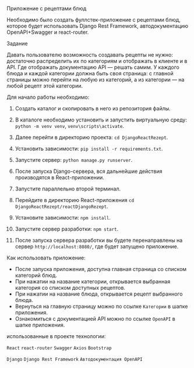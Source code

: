 ﻿Приложение с рецептами блюд

Необходимо было создать фуллстек-приложение с рецептами блюд, которое будет использовать Django Rest Framework,
автодокументацию OpenAPI+Swagger и react-router.

 Задание

Давать пользователю возможность создавать рецепты не нужно: достаточно распределить их по категориям
и отображать в клиенте и в API.
Где отображать документацию API — решать самим.
У каждого блюда и каждой категории должна быть своя страница: с главной страницы можно перейти на любую
из категорий, а из категории — на любой рецепт этой категории.

Для начало работы необходимо:

1. Создать каталог и скопировать в него из репозитория файлы.
2. В каталоге необходимо установить и запустить виртуальную среду: `python -m venv venv`, `venv\scripts\activate`.
3. Далее перейти в директорию проекта: `cd DjangoReactRezept`.
4. Установить зависимости: `pip install -r requirements.txt`.

6. Запустите сервер: `python manage.py runserver`.
7. После запуска Django-сервера, вся дальнейшие действия производятся в React-приложении.
8. Запустите параллельно второй терминал.
9. Перейдите в директорию React-приложения  `cd DjangoReactRezept/reactDjangoRezept`.
10. Установите зависимости: `npm install`.
11. Запустите сервер разработки: `npm start`.
12. После запуска сервера разработки вы будете перенаправлены на сервер  `http://localhost:8080/`, где будет запущено приложение.

Как использовать приложение:

- После запуска приложения, доступна главная страница со списком  категорий блюд.
- При нажатии на название категории, открывается выбранная категория со списком доступных рецептов.
- При нажатии на название блюда, открывается рецепт выбранного блюда.
- Вернуться на главную страницу  можно по ссылке `Категории`  в шапке приложения.
- Ознакомиться с документацией API можно  по ссылке `OpenAPI`  в шапке приложения.

 использованные в проекте технологии:

`React`
`react-router`
`Swagger`
`Axios`
`Bootstrap`

`Django`
`Django Rest Framework`
`Автодокументация OpenAPI`



